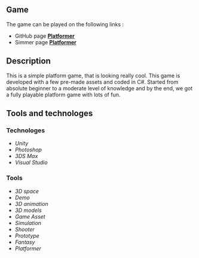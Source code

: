 ## Game ##
The game can be played on the following links :
- GitHub page **[Platformer](https://vladimirakolar.github.io/Platformer/)**
- Simmer page **[Platformer](https://simmer.io/@VladimiraKolar/platformer)**

## Description ##
This is a simple platform game, that is looking really cool. This game is developed with a few pre-made assets and coded in C#. 
Started from absolute beginner to a moderate level of knowledge and by the end, we got a fully playable platform game with lots of fun.

## Tools and technologes ##
### Technologes ###
* *Unity*
* *Photoshop*
* *3DS Max*
* *Visual Studio*

### Tools ###
* *3D space*
* *Demo*
* *3D animation*
* *3D models*
* *Game Asset*
* *Simulation*
* *Shooter*
* *Prototype*
* *Fantasy*
* *Platformer*